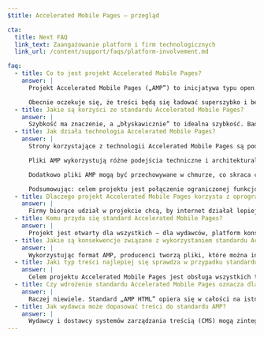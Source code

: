 ```yaml
---
$title: Accelerated Mobile Pages – przegląd

cta:
  title: Next FAQ
  link_text: Zaangażowanie platform i firm technologicznych
  link_url: /content/support/faqs/platform-involvement.md

faq:
  - title: Co to jest projekt Accelerated Mobile Pages?
    answer: |
      Projekt Accelerated Mobile Pages („AMP”) to inicjatywa typu open source, która powstała w wyniku prowadzonej przez wydawców i firmy zorientowane na wykorzystanie nowych technologii dyskusji na temat potrzeby ulepszenia środowiska treści mobilnych. Z takiego rozwiązania skorzystaliby wszyscy – wydawcy, konsumenci, twórcy oraz użytkownicy.

      Obecnie oczekuje się, że treści będą się ładować superszybko i będą łatwe w obsłudze. W rzeczywistości treści ładują się nawet po kilka sekund lub nie ładują się do końca, ponieważ użytkownikowi nudzi się czekanie i zamyka stronę. Strony typu Accelerated Mobile Pages to strony internetowe zaprojektowane pod kątem praktycznie błyskawicznego wczytywania się – stanowią krok w stronę lepszego internetu mobilnego.
  - title: Jakie są korzyści ze standardu Accelerated Mobile Pages?
    answer: |
      Szybkość ma znaczenie, a „błyskawicznie” to idealna szybkość. Badania wykazały, że strony, które ładują się powoli, mają wyższy współczynnik odrzuceń. Format AMP podniesie atrakcyjność treści, zwiększając zaangażowanie użytkowników. Ale nie chodzi tylko o szybkość i efektywność. Chcemy również promować łatwiejszą dystrybucję treści. Dzięki temu wydawcy będą mogli lepiej wykorzystać potencjał internetu, by szybko prezentować treści w wybranych przez siebie miejscach (takich jak platformy i aplikacje) i zwiększać w ten sposób zyski z reklam i abonamentów.
  - title: Jak działa technologia Accelerated Mobile Pages?
    answer: |
      Strony korzystające z technologii Accelerated Mobile Pages są podobne do stron HTML. Odróżnia je jednak ograniczona liczba funkcji technicznych, definiowana i zarządzana przez charakterystykę standardu AMP typową dla oprogramowania open source. Tak jak zwykłe strony internetowe, strony w standardzie Accelerated Mobile Pages ładują się we wszystkich nowoczesnych przeglądarkach i komponentach WebView aplikacji.

      Pliki AMP wykorzystują różne podejścia techniczne i architekturalne, priorytetyzujące szybkość w celu zwiększenia komfortu użytkownika. Programiści AMP korzystają z bogatej, ciągle rosnącej biblioteki komponentów internetowych oferujących możliwość umieszczania na stronach obiektów multimedialnych, takich jak filmy, posty społecznościowe, reklamy czy elementy analityczne. Celem standardu nie jest ujednolicenie wyglądu prezentowanych treści, a utworzenie bardziej spójnej platformy technicznej umożliwiającej szybsze wczytywanie się stron.

      Dodatkowo pliki AMP mogą być przechowywane w chmurze, co skraca czas potrzebny na to, by treść dotarła do urządzenia użytkownika. Wykorzystując format AMP, producenci tworzą pliki, których treść mogą przechowywać inne firmy. Tego typu struktura umożliwia dalszą kontrolę nad treścią, jednak platformy są w stanie w łatwy sposób przechowywać treści w pamięci podręcznej lub je powielać w celu zapewnienia użytkownikom optymalnej szybkości. Pamięć podręczna Google jest dostępna bezpłatnie dla każdego, a wszystkie strony AMP można przechowywać w [pamięci podręcznej AMP Google](https://developers.google.com/amp/cache/). Inne firmy mogą również utworzyć własne pamięci podręczne AMP.

      Podsumowując: celem projektu jest połączenie ograniczonej funkcjonalności technicznej z systemem dystrybucyjnym opartym na pamięci podręcznej. Umożliwi to tworzenie lepiej działających stron, prowadząc do zwiększenia liczby odbiorców treści publikowanych przez wydawców.
  - title: Dlaczego projekt Accelerated Mobile Pages korzysta z oprogramowania typu open source?
    answer: |
      Firmy biorące udział w projekcie chcą, by internet działał lepiej dla wszystkich – nie tylko w przypadku jednej platformy, jednego zestawu technologii czy określonej grupy wydawców. Wykorzystanie oprogramowania typu open source umożliwia ludziom dzielenie się pomysłami i kodami, które usprawniają działanie internetu. Nasza podróż dopiero się rozpoczęła – teraz czekamy na przyłączenie się innych wydawców i firm technologicznych.
  - title: Komu przyda się standard Accelerated Mobile Pages?
    answer: |
      Projekt jest otwarty dla wszystkich – dla wydawców, platform konsumenckich i twórców treści. Aby się zorientować, które firmy i witryny korzystają ze standardu AMP, [przejdź tutaj](/pl/support/faqs/supported-platforms.html).
  - title: Jakie są konsekwencje związane z wykorzystaniem standardu Accelerated Mobile Pages?
    answer: |
      Wykorzystując format AMP, producenci tworzą pliki, które można indeksować i wyświetlać (zgodnie z protokołami wyłączenia w plikach robots.txt) i których treść mogą przechowywać inne firmy.
  - title: Jaki typ treści najlepiej się sprawdza w przypadku standardu Accelerated Mobile Pages?
    answer: |
      Celem projektu Accelerated Mobile Pages jest obsługa wszystkich treści wydawców, od wiadomości po filmy i od blogów po zdjęcia oraz GIFy.
  - title: Czy wdrożenie standardu Accelerated Mobile Pages oznacza dla wydawców jakąś dodatkową pracę?
    answer: |
      Raczej niewiele. Standard „AMP HTML” opiera się w całości na istniejących technologiach internetowych, zatem sam proces tworzenia stron odzwierciedla to, co i tak już wydawca robi. Wydawcy mogą się zapoznać z charakterystyką standardu AMP HTML w GitHubie. Osoby, które zajmują się tym na co dzień, nie poczują specjalnej różnicy.
  - title: Jak wydawca może dopasować treści do standardu AMP?
    answer: |
      Wydawcy i dostawcy systemów zarządzania treścią (CMS) mogą zintegrować własne systemy ze standardem AMP w celu generowania treści w odpowiedni sposób. Firma Automattic już opublikowała [wtyczkę WordPress AMP](https://wordpress.org/plugins/amp/) – mamy nadzieję, że wszystkie systemy zarządzania treścią będą niedługo obsługiwać strony AMP HTML.
---
```

